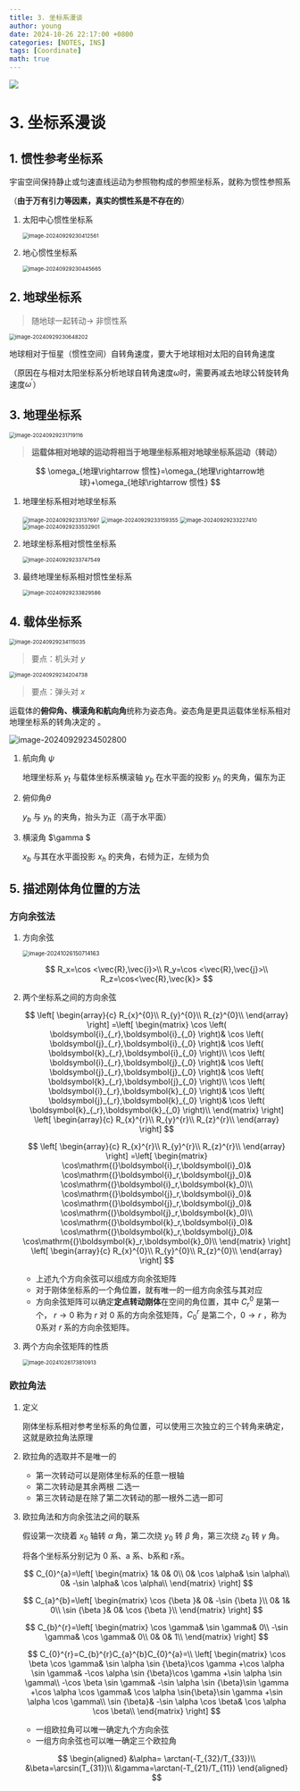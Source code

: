 ```yaml
---
title: 3. 坐标系漫谈
author: young
date: 2024-10-26 22:17:00 +0800
categories: [NOTES, INS]
tags: [Coordinate]
math: true
---
```


![](https://youngfriday-1328789051.cos.ap-beijing.myqcloud.com/Typora/9272c7a45ca9065010237963a2325e4.jpg)

# 3. 坐标系漫谈

## 1. 惯性参考坐标系

宇宙空间保持静止或匀速直线运动为参照物构成的参照坐标系，就称为惯性参照系

（**由于万有引力等因素，真实的惯性系是不存在的**）

1. 太阳中心惯性坐标系

   <img src="https://youngfriday-1328789051.cos.ap-beijing.myqcloud.com/Typora/image-20240929230412561.png" alt="image-20240929230412561" style="zoom:67%;" />

2. 地心惯性坐标系

   <img src="https://youngfriday-1328789051.cos.ap-beijing.myqcloud.com/Typora/image-20240929230445665.png" alt="image-20240929230445665" style="zoom:67%;" />

## 2. 地球坐标系

> 随地球一起转动$\rightarrow$ 非惯性系

<img src="https://youngfriday-1328789051.cos.ap-beijing.myqcloud.com/Typora/image-20240929230648202.png" alt="image-20240929230648202" style="zoom:67%;" />


地球相对于恒星（惯性空间）自转角速度，要大于地球相对太阳的自转角速度

（原因在与相对太阳坐标系分析地球自转角速度$\omega$时，需要再减去地球公转旋转角速度$\omega^{\prime}$）

## 3. 地理坐标系

<img src="https://youngfriday-1328789051.cos.ap-beijing.myqcloud.com/Typora/image-20240929231719116.png" alt="image-20240929231719116" style="zoom:67%;" />

>**运载体相对地球的运动将相当于地理坐标系相对地球坐标系运动（转动）**

$$
\omega_{地理\rightarrow 惯性}=\omega_{地理\rightarrow地球}+\omega_{地球\rightarrow 惯性}
$$

1. 地理坐标系相对地球坐标系

   <img src="https://youngfriday-1328789051.cos.ap-beijing.myqcloud.com/Typora/image-20240929233137697.png" alt="image-20240929233137697" style="zoom:67%;" />

   <img src="https://youngfriday-1328789051.cos.ap-beijing.myqcloud.com/Typora/image-20240929233159355.png" alt="image-20240929233159355" style="zoom:67%;" />

   <img src="https://youngfriday-1328789051.cos.ap-beijing.myqcloud.com/Typora/image-20240929233227410.png" alt="image-20240929233227410" style="zoom:67%;" />

   <img src="https://youngfriday-1328789051.cos.ap-beijing.myqcloud.com/Typora/image-20240929233532901.png" alt="image-20240929233532901" style="zoom:67%;" />

2. 地球坐标系相对惯性坐标系

   <img src="https://youngfriday-1328789051.cos.ap-beijing.myqcloud.com/Typora/image-20240929233747549.png" alt="image-20240929233747549" style="zoom:67%;" />

3. 最终地理坐标系相对惯性坐标系

   <img src="https://youngfriday-1328789051.cos.ap-beijing.myqcloud.com/Typora/image-20240929233829586.png" alt="image-20240929233829586" style="zoom:67%;" />

## 4. 载体坐标系

<img src="https://youngfriday-1328789051.cos.ap-beijing.myqcloud.com/Typora/image-20240929234115035.png" alt="image-20240929234115035" style="zoom:67%;" />

> 要点：机头对 $y$

<img src="https://youngfriday-1328789051.cos.ap-beijing.myqcloud.com/Typora/image-20240929234204738.png" alt="image-20240929234204738" style="zoom:67%;" />

> 要点：弹头对 $x$

运载体的**俯仰角、横滚角和航向角**统称为姿态角。姿态角是更具运载体坐标系相对地理坐标系的转角决定的 。

![image-20240929234502800](https://youngfriday-1328789051.cos.ap-beijing.myqcloud.com/Typora/image-20240929234502800.png)

1. 航向角 $\psi$

   地理坐标系 $y_t$ 与载体坐标系横滚轴 $y_b$ 在水平面的投影 $y_h$ 的夹角，偏东为正

2. 俯仰角$\theta$ 

   $y_b$ 与 $y_h$ 的夹角，抬头为正（高于水平面）

3. 横滚角 $\gamma $

   $x_b$ 与其在水平面投影 $x_h$ 的夹角，右倾为正，左倾为负

## 5. 描述刚体角位置的方法

### 方向余弦法

1. 方向余弦

   <img src="https://youngfriday-1328789051.cos.ap-beijing.myqcloud.com/Typora/image-20241026150714163.png" alt="image-20241026150714163" style="zoom:70%;" />

   $$
   R_x=\cos <\vec{R},\vec{i}>\\
   R_y=\cos <\vec{R},\vec{j}>\\
   R_z=\cos<\vec{R},\vec{k}>
   $$

2. 两个坐标系之间的方向余弦
    
   $$
   \left[ \begin{array}{c}
   	R_{x}^{0}\\
   	R_{y}^{0}\\
   	R_{z}^{0}\\
   \end{array} \right] =\left[ \begin{matrix}
   	\cos \left( \boldsymbol{i}_{_r},\boldsymbol{i}_{_0} \right)&		\cos \left( \boldsymbol{j}_{_r},\boldsymbol{i}_{_0} \right)&		\cos \left( \boldsymbol{k}_{_r},\boldsymbol{i}_{_0} \right)\\
   	\cos \left( \boldsymbol{i}_{_r},\boldsymbol{j}_{_0} \right)&		\cos \left( \boldsymbol{j}_{_r},\boldsymbol{j}_{_0} \right)&		\cos \left( \boldsymbol{k}_{_r},\boldsymbol{j}_{_0} \right)\\
   	\cos \left( \boldsymbol{i}_{_r},\boldsymbol{k}_{_0} \right)&		\cos \left( \boldsymbol{j}_{_r},\boldsymbol{k}_{_0} \right)&		\cos \left( \boldsymbol{k}_{_r},\boldsymbol{k}_{_0} \right)\\
   \end{matrix} \right] \left[ \begin{array}{c}
   	R_{x}^{r}\\
   	R_{y}^{r}\\
   	R_{z}^{r}\\
   \end{array} \right]
   $$

   $$
   \left[ \begin{array}{c}
   	R_{x}^{r}\\
   	R_{y}^{r}\\
   	R_{z}^{r}\\
   \end{array} \right] =\left[ \begin{matrix}
   	\cos\mathrm{(}\boldsymbol{i}_r,\boldsymbol{i}_0)&		\cos\mathrm{(}\boldsymbol{i}_r,\boldsymbol{j}_0)&		\cos\mathrm{(}\boldsymbol{i}_r,\boldsymbol{k}_0)\\
   	\cos\mathrm{(}\boldsymbol{j}_r,\boldsymbol{i}_0)&		\cos\mathrm{(}\boldsymbol{j}_r,\boldsymbol{j}_0)&		\cos\mathrm{(}\boldsymbol{j}_r,\boldsymbol{k}_0)\\
   	\cos\mathrm{(}\boldsymbol{k}_r,\boldsymbol{i}_0)&		\cos\mathrm{(}\boldsymbol{k}_r,\boldsymbol{j}_0)&		\cos\mathrm{(}\boldsymbol{k}_r,\boldsymbol{k}_0)\\
   \end{matrix} \right] \left[ \begin{array}{c}
   	R_{x}^{0}\\
   	R_{y}^{0}\\
   	R_{z}^{0}\\
   \end{array} \right]
   $$

   - 上述九个方向余弦可以组成方向余弦矩阵
   - 对于刚体坐标系的一个角位置，就有唯一的一组方向余弦与其对应
   - 方向余弦矩阵可以确定**定点转动刚体**在空间的角位置，其中 $C_{r}^{0}$ 是第一个， $r \rightarrow 0$ 称为 $r$ 对 0 系的方向余弦矩阵，$C_{0}^{r}$ 是第二个，$0\rightarrow r$ ，称为0系对 $r$ 系的方向余弦矩阵。

3. 两个方向余弦矩阵的性质

   <img src="https://youngfriday-1328789051.cos.ap-beijing.myqcloud.com/Typora/image-20241026173810913.png" alt="image-20241026173810913" style="zoom:67%;" />

### 欧拉角法

1. 定义

   刚体坐标系相对参考坐标系的角位置，可以使用三次独立的三个转角来确定，这就是欧拉角法原理

2. 欧拉角的选取并不是唯一的

   - 第一次转动可以是刚体坐标系的任意一根轴
   - 第二次转动是其余两根 二选一
   - 第三次转动是在除了第二次转动的那一根外二选一即可

3. 欧拉角法和方向余弦法之间的联系

   假设第一次绕着 $x_0$ 轴转 $\alpha$ 角，第二次绕 $y_0$ 转 $\beta$ 角，第三次绕 $z_0$ 转 $\gamma$ 角。

   将各个坐标系分别记为 0 系、a 系、b系和 r系。

   $$
   C_{0}^{a}=\left[ \begin{matrix}
   	1&		0&		0\\
   	0&		\cos \alpha&		\sin \alpha\\
   	0&		-\sin \alpha&		\cos \alpha\\
   \end{matrix} \right] 
   $$

   $$
   C_{a}^{b}=\left[ \begin{matrix}
   	\cos {\beta }&		0&		-\sin {\beta }\\
   	0&		1&		0\\
   	\sin {\beta }&		0&		\cos {\beta }\\
   \end{matrix} \right]
   $$

   $$
   C_{b}^{r}=\left[ \begin{matrix}
   	\cos \gamma&		\sin \gamma&		0\\
   	-\sin \gamma&		\cos \gamma&		0\\
   	0&		0&		1\\
   \end{matrix} \right]
   $$

   $$
   C_{0}^{r}=C_{b}^{r}C_{a}^{b}C_{0}^{a}=\\
   \left[ \begin{matrix}
   	\cos \beta \cos \gamma&		\sin \alpha \sin {\beta}\cos \gamma +\cos \alpha \sin \gamma&		-\cos \alpha \sin {\beta}\cos \gamma +\sin \alpha \sin \gamma\\
   	-\cos \beta \sin \gamma&		-\sin \alpha \sin {\beta}\sin \gamma +\cos \alpha \cos \gamma&		\cos \alpha \sin{\beta}\sin \gamma +\sin \alpha \cos \gamma\\
   	\sin {\beta}&		-\sin \alpha \cos \beta&		\cos \alpha \cos \beta\\
   \end{matrix} \right]
   $$

   - 一组欧拉角可以唯一确定九个方向余弦
   - 一组方向余弦也可以唯一确定三个欧拉角
  
   $$
   \begin{aligned}
   &\alpha= \arctan(-T_{32}/T_{33})\\
   &\beta=\arcsin(T_{31})\\
   &\gamma=\arctan(-T_{21}/T_{11})
   \end{aligned}
   $$

